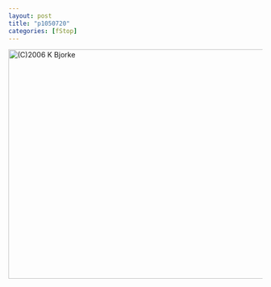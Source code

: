 ```yaml
---
layout: post
title: "p1050720"
categories: [fStop]
---
```

<img title="(C)2006 K Bjorke"  src="http://www.botzilla.com/blog/pix2006/P1050720.jpg" width="807" height="454" border="0" />

<!--more-->

